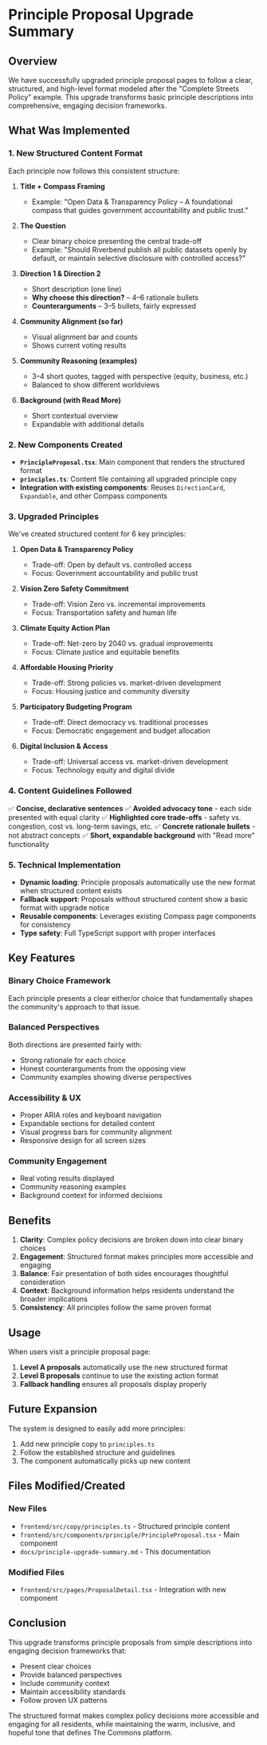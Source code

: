 # Principle Proposal Upgrade Summary

## Overview

We have successfully upgraded principle proposal pages to follow a clear, structured, and high-level format modeled after the "Complete Streets Policy" example. This upgrade transforms basic principle descriptions into comprehensive, engaging decision frameworks.

## What Was Implemented

### 1. **New Structured Content Format**

Each principle now follows this consistent structure:

1. **Title + Compass Framing**
   - Example: "Open Data & Transparency Policy – A foundational compass that guides government accountability and public trust."

2. **The Question**
   - Clear binary choice presenting the central trade-off
   - Example: "Should Riverbend publish all public datasets openly by default, or maintain selective disclosure with controlled access?"

3. **Direction 1 & Direction 2**
   - Short description (one line)
   - **Why choose this direction?** – 4–6 rationale bullets
   - **Counterarguments** – 3–5 bullets, fairly expressed

4. **Community Alignment (so far)**
   - Visual alignment bar and counts
   - Shows current voting results

5. **Community Reasoning (examples)**
   - 3–4 short quotes, tagged with perspective (equity, business, etc.)
   - Balanced to show different worldviews

6. **Background (with Read More)**
   - Short contextual overview
   - Expandable with additional details

### 2. **New Components Created**

- **`PrincipleProposal.tsx`**: Main component that renders the structured format
- **`principles.ts`**: Content file containing all upgraded principle copy
- **Integration with existing components**: Reuses `DirectionCard`, `Expandable`, and other Compass components

### 3. **Upgraded Principles**

We've created structured content for 6 key principles:

1. **Open Data & Transparency Policy**
   - Trade-off: Open by default vs. controlled access
   - Focus: Government accountability and public trust

2. **Vision Zero Safety Commitment**
   - Trade-off: Vision Zero vs. incremental improvements
   - Focus: Transportation safety and human life

3. **Climate Equity Action Plan**
   - Trade-off: Net-zero by 2040 vs. gradual improvements
   - Focus: Climate justice and equitable benefits

4. **Affordable Housing Priority**
   - Trade-off: Strong policies vs. market-driven development
   - Focus: Housing justice and community diversity

5. **Participatory Budgeting Program**
   - Trade-off: Direct democracy vs. traditional processes
   - Focus: Democratic engagement and budget allocation

6. **Digital Inclusion & Access**
   - Trade-off: Universal access vs. market-driven development
   - Focus: Technology equity and digital divide

### 4. **Content Guidelines Followed**

✅ **Concise, declarative sentences**
✅ **Avoided advocacy tone** - each side presented with equal clarity
✅ **Highlighted core trade-offs** - safety vs. congestion, cost vs. long-term savings, etc.
✅ **Concrete rationale bullets** - not abstract concepts
✅ **Short, expandable background** with "Read more" functionality

### 5. **Technical Implementation**

- **Dynamic loading**: Principle proposals automatically use the new format when structured content exists
- **Fallback support**: Proposals without structured content show a basic format with upgrade notice
- **Reusable components**: Leverages existing Compass page components for consistency
- **Type safety**: Full TypeScript support with proper interfaces

## Key Features

### **Binary Choice Framework**
Each principle presents a clear either/or choice that fundamentally shapes the community's approach to that issue.

### **Balanced Perspectives**
Both directions are presented fairly with:
- Strong rationale for each choice
- Honest counterarguments from the opposing view
- Community examples showing diverse perspectives

### **Accessibility & UX**
- Proper ARIA roles and keyboard navigation
- Expandable sections for detailed content
- Visual progress bars for community alignment
- Responsive design for all screen sizes

### **Community Engagement**
- Real voting results displayed
- Community reasoning examples
- Background context for informed decisions

## Benefits

1. **Clarity**: Complex policy decisions are broken down into clear binary choices
2. **Engagement**: Structured format makes principles more accessible and engaging
3. **Balance**: Fair presentation of both sides encourages thoughtful consideration
4. **Context**: Background information helps residents understand the broader implications
5. **Consistency**: All principles follow the same proven format

## Usage

When users visit a principle proposal page:

1. **Level A proposals** automatically use the new structured format
2. **Level B proposals** continue to use the existing action format
3. **Fallback handling** ensures all proposals display properly

## Future Expansion

The system is designed to easily add more principles:

1. Add new principle copy to `principles.ts`
2. Follow the established structure and guidelines
3. The component automatically picks up new content

## Files Modified/Created

### New Files
- `frontend/src/copy/principles.ts` - Structured principle content
- `frontend/src/components/principle/PrincipleProposal.tsx` - Main component
- `docs/principle-upgrade-summary.md` - This documentation

### Modified Files
- `frontend/src/pages/ProposalDetail.tsx` - Integration with new component

## Conclusion

This upgrade transforms principle proposals from simple descriptions into engaging decision frameworks that:
- Present clear choices
- Provide balanced perspectives
- Include community context
- Maintain accessibility standards
- Follow proven UX patterns

The structured format makes complex policy decisions more accessible and engaging for all residents, while maintaining the warm, inclusive, and hopeful tone that defines The Commons platform.
